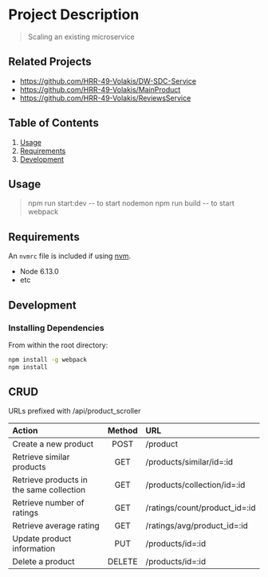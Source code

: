 # Project Description

> Scaling an existing microservice

## Related Projects

  - https://github.com/HRR-49-Volakis/DW-SDC-Service
  - https://github.com/HRR-49-Volakis/MainProduct
  - https://github.com/HRR-49-Volakis/ReviewsService

## Table of Contents

1. [Usage](#Usage)
1. [Requirements](#requirements)
1. [Development](#development)

## Usage

> npm run start:dev -- to start nodemon
> npm run build -- to start webpack

## Requirements

An `nvmrc` file is included if using [nvm](https://github.com/creationix/nvm).

- Node 6.13.0
- etc

## Development

### Installing Dependencies

From within the root directory:

```sh
npm install -g webpack
npm install
```

## CRUD

URLs prefixed with /api/product_scroller

| Action          | Method           | URL   |
| :------------- |:----------------:|:-----|
| Create a new product | POST | /product |
| Retrieve similar products  | GET | /products/similar/id=:id |
| Retrieve products in the same collection | GET | /products/collection/id=:id |
| Retrieve number of ratings | GET | /ratings/count/product_id=:id |
| Retrieve average rating | GET | /ratings/avg/product_id=:id |
| Update product information  | PUT | /products/id=:id|
| Delete a product | DELETE | /products/id=:id |
